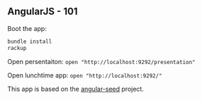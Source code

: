 ## AngularJS - 101

Boot the app:

```ruby
bundle install
rackup
```


Open persentaiton: `open "http://localhost:9292/presentation"`

Open lunchtime app: `open "http://localhost:9292/"`



This app is based on the [angular-seed](https://github.com/angular/angular-seed) project.
